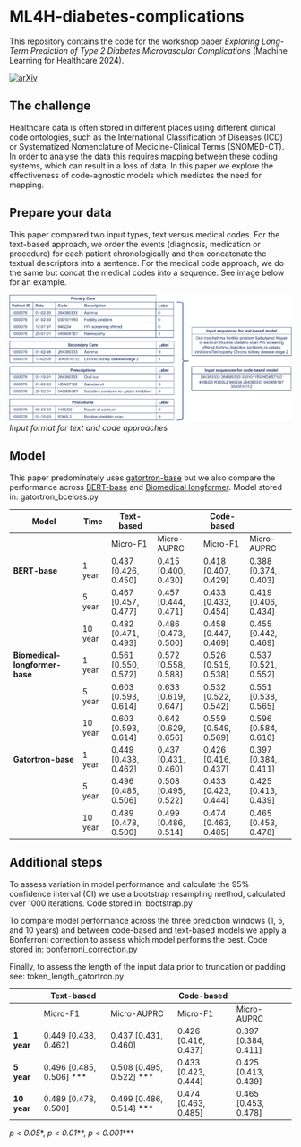 # ML4H-diabetes-complications
This repository contains the code for the workshop paper *Exploring Long-Term Prediction of Type 2 Diabetes Microvascular Complications* (Machine Learning for Healthcare 2024).

[![arXiv](https://img.shields.io/badge/arXiv-2412.01331-b31b1b.svg)](https://arxiv.org/abs/2412.01331)

## The challenge
Healthcare data is often stored in different places using different clinical code ontologies, such as the International Classification of Diseases (ICD) or Systematized Nomenclature of Medicine-Clinical Terms (SNOMED-CT). In order to analyse the data this requires mapping between these coding systems, which can result in a loss of data. In this paper we explore the effectiveness of code-agnostic models which mediates the need for mapping.

## Prepare your data 
This paper compared two input types, text versus medical codes. For the text-based approach, we order the events (diagnosis, medication or procedure) for each patient chronologically and then concatenate the textual descriptors into a sentence. For the medical code approach, we do the same but concat the medical codes into a sequence. See image below for an example.

![Input format for text and code approaches](images/sentences.png)
*Input format for text and code approaches*

## Model 
This paper predominately uses [gatortron-base](https://huggingface.co/UFNLP/gatortron-base) but we also compare the performance across [BERT-base](https://huggingface.co/google-bert/bert-base-uncased) and [Biomedical longformer](https://huggingface.co/kiddothe2b/biomedical-longformer-base).
Model stored in: gatortron_bceloss.py

| Model                          | Time    | Text-based                   |                               | Code-based                    |                               |
|--------------------------------|---------|------------------------------|-------------------------------|-------------------------------|-------------------------------|
|                                |         | Micro-F1                     | Micro-AUPRC                   | Micro-F1                      | Micro-AUPRC                   |
| **BERT-base**                  | 1 year  | 0.437 [0.426, 0.450]         | 0.415 [0.400, 0.430]          | 0.418 [0.407, 0.429]          | 0.388 [0.374, 0.403]          |
|                                | 5 year  | 0.467 [0.457, 0.477]         | 0.457 [0.444, 0.471]          | 0.433 [0.433, 0.454]          | 0.419 [0.406, 0.434]          |
|                                | 10 year | 0.482 [0.471, 0.493]         | 0.486 [0.473, 0.500]          | 0.458 [0.447, 0.469]          | 0.455 [0.442, 0.469]          |
| **Biomedical-longformer-base** | 1 year  | 0.561 [0.550, 0.572]         | 0.572 [0.558, 0.588]          | 0.526 [0.515, 0.538]          | 0.537 [0.521, 0.552]          |
|                                | 5 year  | 0.603 [0.593, 0.614]         | 0.633 [0.619, 0.647]          | 0.532 [0.522, 0.542]          | 0.551 [0.538, 0.565]          |
|                                | 10 year | 0.603 [0.593, 0.614]         | 0.642 [0.629, 0.656]          | 0.559 [0.549, 0.569]          | 0.596 [0.584, 0.610]          |
| **Gatortron-base**             | 1 year  | 0.449 [0.438, 0.462]         | 0.437 [0.431, 0.460]          | 0.426 [0.416, 0.437]          | 0.397 [0.384, 0.411]          |
|                                | 5 year  | 0.496 [0.485, 0.506]         | 0.508 [0.495, 0.522]          | 0.433 [0.423, 0.444]          | 0.425 [0.413, 0.439]          |
|                                | 10 year | 0.489 [0.478, 0.500]         | 0.499 [0.486, 0.514]          | 0.474 [0.463, 0.485]          | 0.465 [0.453, 0.478]          |



## Additional steps
To assess variation in model performance and calculate the 95% confidence interval (CI) we use a bootstrap resampling method, calculated over 1000 iterations. Code stored in: bootstrap.py

To compare model performance across the three prediction windows (1, 5, and 10 years) and between code-based and text-based models we apply a Bonferroni correction to assess which model performs the best. Code stored in: bonferroni_correction.py

Finally, to assess the length of the input data prior to truncation or padding see: token_length_gatortron.py 

|            | Text-based                 |                         | Code-based                 |                         |
|------------|----------------------------|-------------------------|----------------------------|-------------------------|
|            | Micro-F1                   | Micro-AUPRC             | Micro-F1                   | Micro-AUPRC             |
| **1 year** | 0.449  [0.438, 0.462]      | 0.437  [0.431, 0.460]   | 0.426 [0.416, 0.437]       | 0.397 [0.384, 0.411]    |
| **5 year** | 0.496  [0.485, 0.506] ***  | 0.508 [0.495, 0.522] ***| 0.433 [0.423, 0.444]       | 0.425 [0.413, 0.439]    |
| **10 year**| 0.489 [0.478, 0.500]       | 0.499 [0.486, 0.514] ***| 0.474 [0.463, 0.485]       | 0.465 [0.453, 0.478]    |

*p < 0.05**, *p < 0.01***, *p < 0.001****



